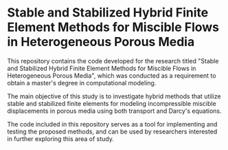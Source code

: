 # Stable and Stabilized Hybrid Finite Element Methods for Miscible Flows in Heterogeneous Porous Media

This repository contains the code developed for the research titled "Stable and Stabilized Hybrid Finite Element Methods for Miscible Flows in Heterogeneous Porous Media", which was conducted as a requirement to obtain a master's degree in computational modeling.

The main objective of this study is to investigate hybrid methods that utilize stable and stabilized finite elements for modeling incompressible miscible displacements in porous media using both transport and Darcy's equations. 

The code included in this repository serves as a tool for implementing and testing the proposed methods, and can be used by researchers interested in further exploring this area of study.
